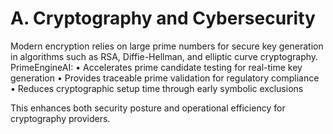 # A. Cryptography and Cybersecurity

Modern encryption relies on large prime numbers for secure key generation in algorithms such as RSA, Diffie-Hellman, and elliptic curve cryptography. PrimeEngineAI:
• Accelerates prime candidate testing for real-time key generation
• Provides traceable prime validation for regulatory compliance
• Reduces cryptographic setup time through early symbolic exclusions

This enhances both security posture and operational efficiency for cryptography providers.


